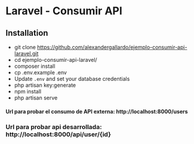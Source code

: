 # Laravel - Consumir API

## Installation

- git clone https://github.com/alexandergallardo/ejemplo-consumir-api-laravel.git
- cd ejemplo-consumir-api-laravel/
- composer install
- cp .env.example .env
- Update `.env` and set your database credentials
- php artisan key:generate
- npm install
- php artisan serve


#### Url para probar el consumo de API externa:  http://localhost:8000/users

### Url para probar api desarrollada:  http://localhost:8000/api/user/{id}

